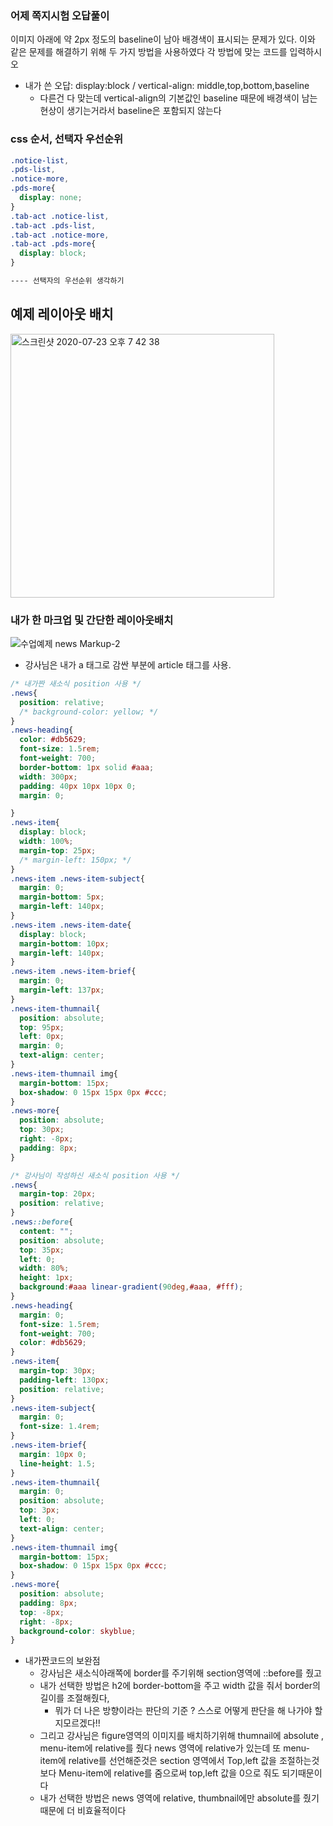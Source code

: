 ### 어제 쪽지시험 오답풀이

이미지 아래에 약 2px 정도의 baseline이 남아 배경색이 표시되는 문제가 있다. 이와 같은 문제를 해결하기 위해 두 가지 방법을 사용하였다 각 방법에 맞는 코드를 입력하시오

- 내가 쓴 오답: display:block / vertical-align: middle,top,bottom,baseline
  - 다른건 다 맞는데 vertical-align의 기본값인 baseline 때문에 배경색이 남는현상이 생기는거라서 baseline은 포함되지 않는다 



### css 순서, 선택자 우선순위

```css
.notice-list, 
.pds-list, 
.notice-more, 
.pds-more{
  display: none;
}
.tab-act .notice-list, 
.tab-act .pds-list, 
.tab-act .notice-more, 
.tab-act .pds-more{
  display: block;
}

---- 선택자의 우선순위 생각하기 
```

## 예제 레이아웃 배치

<img width="422" alt="스크린샷 2020-07-23 오후 7 42 38" src="https://user-images.githubusercontent.com/68043654/88278089-cc626400-cd1c-11ea-992e-1426896e038d.png">

### 내가 한 마크업 및 간단한 레이아웃배치

![수업예제 news Markup-2](https://user-images.githubusercontent.com/68043654/88282078-cc199700-cd23-11ea-9ce4-b98e810a14db.jpg)

- 강사님은 내가 a 태그로 감싼 부분에 article 태그를 사용.



```css
/* 내가짠 새소식 position 사용 */
.news{
  position: relative;
  /* background-color: yellow; */
}
.news-heading{
  color: #db5629;
  font-size: 1.5rem;
  font-weight: 700;
  border-bottom: 1px solid #aaa;
  width: 300px;
  padding: 40px 10px 10px 0;
  margin: 0;

}
.news-item{
  display: block;
  width: 100%;
  margin-top: 25px;
  /* margin-left: 150px; */
}
.news-item .news-item-subject{
  margin: 0;
  margin-bottom: 5px;
  margin-left: 140px;
}
.news-item .news-item-date{
  display: block;
  margin-bottom: 10px;
  margin-left: 140px;
}
.news-item .news-item-brief{
  margin: 0;
  margin-left: 137px;
}
.news-item-thumnail{
  position: absolute; 
  top: 95px;
  left: 0px;
  margin: 0;
  text-align: center;
}
.news-item-thumnail img{
  margin-bottom: 15px;
  box-shadow: 0 15px 15px 0px #ccc;
}
.news-more{
  position: absolute;
  top: 30px;
  right: -8px;
  padding: 8px;
}

```





```css
/* 강사님이 작성하신 새소식 position 사용 */
.news{
  margin-top: 20px;
  position: relative;
}
.news::before{
  content: "";
  position: absolute;
  top: 35px;
  left: 0;
  width: 80%;
  height: 1px;
  background:#aaa linear-gradient(90deg,#aaa, #fff);
}
.news-heading{
  margin: 0;
  font-size: 1.5rem;
  font-weight: 700;
  color: #db5629;
}
.news-item{
  margin-top: 30px;
  padding-left: 130px;
  position: relative;
}
.news-item-subject{
  margin: 0;
  font-size: 1.4rem;
}
.news-item-brief{
  margin: 10px 0;
  line-height: 1.5;
}
.news-item-thumnail{
  margin: 0;
  position: absolute;
  top: 3px;
  left: 0;
  text-align: center;
}
.news-item-thumnail img{
  margin-bottom: 15px;
  box-shadow: 0 15px 15px 0px #ccc;
}
.news-more{
  position: absolute;
  padding: 8px;
  top: -8px;
  right: -8px;
  background-color: skyblue;
}
```

- 내가짠코드의 보완점
  - 강사님은 새소식아래쪽에 border를 주기위해 section영역에 ::before를 줬고
  - 내가 선택한 방법은 h2에 border-bottom을 주고 width 값을 줘서 border의 길이를 조절해줬다,
    - 뭐가 더 나은 방향이라는 판단의 기준 ? 스스로 어떻게 판단을 해 나가야 할지모르겠다!!
  -  그리고 강사님은 figure영역의 이미지를 배치하기위해 thumnail에 absolute , menu-item에 relative를 줬다 news 영역에 relative가 있는데 또 menu-item에 relative를 선언해준것은 section 영역에서 Top,left 값을 조절하는것보다 Menu-item에 relative를 줌으로써 top,left 값을 0으로 줘도 되기때문이다 
  - 내가 선택한 방법은 news 영역에 relative, thumbnail에만 absolute를 줬기때문에 더 비효율적이다

